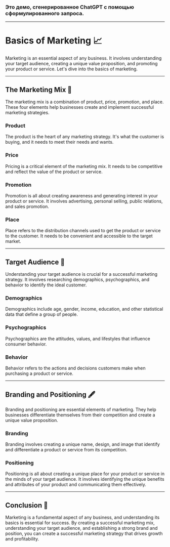 ### Это демо, сгенерированное ChatGPT с помощью сформулированного запроса.

---

# Basics of Marketing 📈
Marketing is an essential aspect of any business. It involves understanding your target audience, creating a unique value proposition, and promoting your product or service. Let's dive into the basics of marketing.

---

## The Marketing Mix 🎯

The marketing mix is a combination of product, price, promotion, and place. These four elements help businesses create and implement successful marketing strategies.

### Product

The product is the heart of any marketing strategy. It's what the customer is buying, and it needs to meet their needs and wants.

### Price

Pricing is a critical element of the marketing mix. It needs to be competitive and reflect the value of the product or service.

### Promotion

Promotion is all about creating awareness and generating interest in your product or service. It involves advertising, personal selling, public relations, and sales promotion.

### Place

Place refers to the distribution channels used to get the product or service to the customer. It needs to be convenient and accessible to the target market.

---

## Target Audience 👥

Understanding your target audience is crucial for a successful marketing strategy. It involves researching demographics, psychographics, and behavior to identify the ideal customer.

### Demographics

Demographics include age, gender, income, education, and other statistical data that define a group of people.

### Psychographics

Psychographics are the attitudes, values, and lifestyles that influence consumer behavior.

### Behavior

Behavior refers to the actions and decisions customers make when purchasing a product or service.

---

## Branding and Positioning 🖋️

Branding and positioning are essential elements of marketing. They help businesses differentiate themselves from their competition and create a unique value proposition.

### Branding

Branding involves creating a unique name, design, and image that identify and differentiate a product or service from its competition.

### Positioning

Positioning is all about creating a unique place for your product or service in the minds of your target audience. It involves identifying the unique benefits and attributes of your product and communicating them effectively.

---

## Conclusion 🤝

Marketing is a fundamental aspect of any business, and understanding its basics is essential for success. By creating a successful marketing mix, understanding your target audience, and establishing a strong brand and position, you can create a successful marketing strategy that drives growth and profitability.
